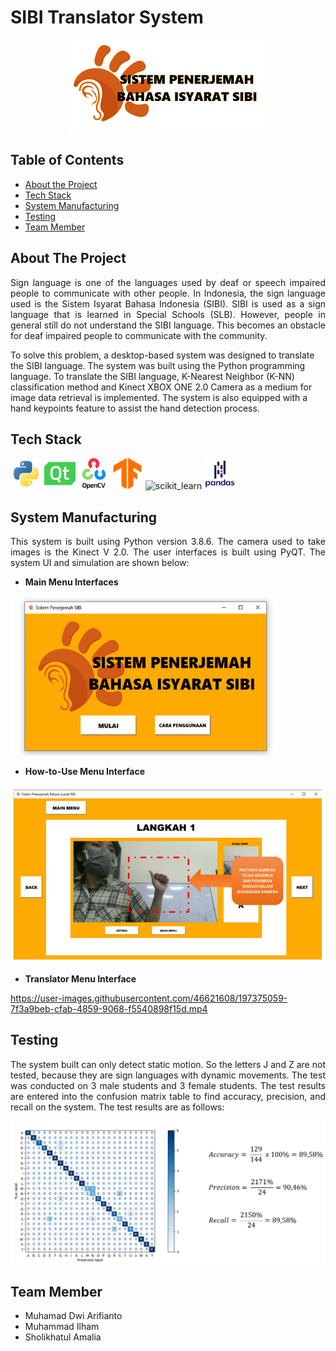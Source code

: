 <div id="top"></div>

# SIBI Translator System

<!-- PROJECT LOGO -->
<div align="center">
  <img src="images/Logo.png" alt="Logo" width="315" height="148">
</div>

<!-- TABLE OF CONTENTS -->
## Table of Contents
- [About the Project](#about-the-project)
- [Tech Stack](#tech-stack)
- [System Manufacturing](#system-manufacturing)
- [Testing](#testing)
- [Team Member](#team-member)


<!-- ABOUT THE PROJECT -->
## About The Project
<p align="justify">
Sign language is one of the languages used by deaf or speech impaired people to communicate with other people. In Indonesia, the sign language used is the Sistem Isyarat Bahasa Indonesia (SIBI). SIBI is used as a sign language that is learned in Special Schools (SLB). However, people in general still do not understand the SIBI language. This becomes an obstacle for deaf impaired people to communicate with the community.

To solve this problem, a desktop-based system was designed to translate the SIBI language. The system was built using the Python programming language. To translate the SIBI language, K-Nearest Neighbor (K-NN) classification method and Kinect XBOX ONE 2.0 Camera as a medium for image data retrieval is implemented. The system is also equipped with a hand keypoints feature to assist the hand detection process.
</p>


## Tech Stack
<p>
<img src="https://raw.githubusercontent.com/devicons/devicon/master/icons/python/python-original.svg" alt="python" width="50" height="50"/>
<img src="https://raw.githubusercontent.com/devicons/devicon/master/icons/qt/qt-original.svg" alt="qt" width="50" height="50"/>
<img src="https://raw.githubusercontent.com/devicons/devicon/master/icons/opencv/opencv-original-wordmark.svg" alt="open_cv" width="50" height="50"/>
<img src="https://raw.githubusercontent.com/devicons/devicon/master/icons/tensorflow/tensorflow-original.svg" alt="tensorflow" width="50" height="50"/>
<img src="https://upload.wikimedia.org/wikipedia/commons/0/05/Scikit_learn_logo_small.svg" alt="scikit_learn" width="50" height="50"/>
<img src="https://raw.githubusercontent.com/devicons/devicon/master/icons/pandas/pandas-original-wordmark.svg" alt="pandas" width="50" height="50"/>
</p>

## System Manufacturing
<p align="justify">
This system is built using Python version 3.8.6. The camera used to take images is the Kinect V 2.0. The user interfaces is built using PyQT. The system UI and simulation are shown below:
</p>

- <b>Main Menu Interfaces</b>
<img src="images/menu_utama.png" alt="main" width="430" height="255">

- <b>How-to-Use Menu Interface</b>
<img src="images/cara_penggunaan.png" alt="how_to_use">

- <b>Translator Menu Interface</b>


https://user-images.githubusercontent.com/46621608/197375059-7f3a9beb-cfab-4859-9068-f5540898f15d.mp4




## Testing
<p align="justify">
The system built can only detect static motion. So the letters J and Z are not tested, because they are sign languages with dynamic movements. The test was conducted on 3 male students and 3 female students. The test results are entered into the confusion matrix table to find accuracy, precision, and recall on the system. The test results are as follows:
</p>

<img src="images/testing.png" alt="testing">

## Team Member
- Muhamad Dwi Arifianto
- Muhammad Ilham
- Sholikhatul Amalia
